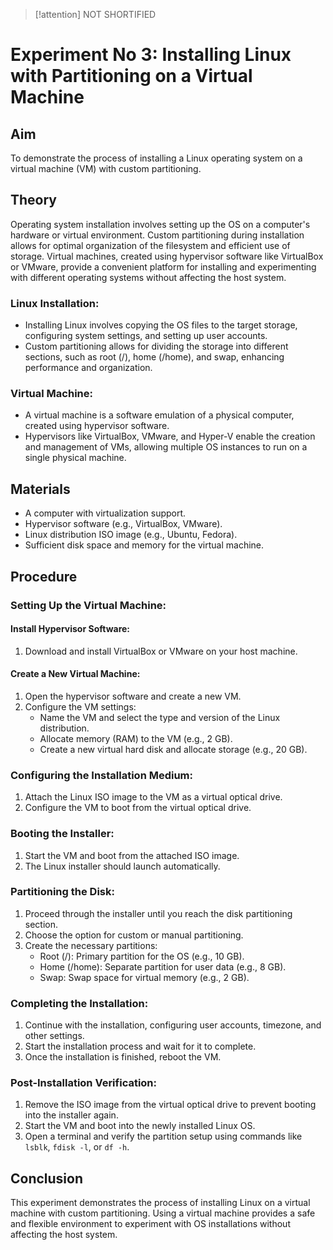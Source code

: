 > [!attention] NOT SHORTIFIED
# Experiment No 3: Installing Linux with Partitioning on a Virtual Machine

## Aim
To demonstrate the process of installing a Linux operating system on a virtual machine (VM) with custom partitioning.

## Theory
Operating system installation involves setting up the OS on a computer's hardware or virtual environment. Custom partitioning during installation allows for optimal organization of the filesystem and efficient use of storage. Virtual machines, created using hypervisor software like VirtualBox or VMware, provide a convenient platform for installing and experimenting with different operating systems without affecting the host system.

### Linux Installation:
- Installing Linux involves copying the OS files to the target storage, configuring system settings, and setting up user accounts.
- Custom partitioning allows for dividing the storage into different sections, such as root (/), home (/home), and swap, enhancing performance and organization.

### Virtual Machine:
- A virtual machine is a software emulation of a physical computer, created using hypervisor software.
- Hypervisors like VirtualBox, VMware, and Hyper-V enable the creation and management of VMs, allowing multiple OS instances to run on a single physical machine.

## Materials
- A computer with virtualization support.
- Hypervisor software (e.g., VirtualBox, VMware).
- Linux distribution ISO image (e.g., Ubuntu, Fedora).
- Sufficient disk space and memory for the virtual machine.

## Procedure

### Setting Up the Virtual Machine:

#### Install Hypervisor Software:
1. Download and install VirtualBox or VMware on your host machine.

#### Create a New Virtual Machine:
1. Open the hypervisor software and create a new VM.
2. Configure the VM settings:
   - Name the VM and select the type and version of the Linux distribution.
   - Allocate memory (RAM) to the VM (e.g., 2 GB).
   - Create a new virtual hard disk and allocate storage (e.g., 20 GB).

### Configuring the Installation Medium:
1. Attach the Linux ISO image to the VM as a virtual optical drive.
2. Configure the VM to boot from the virtual optical drive.

### Booting the Installer:
1. Start the VM and boot from the attached ISO image.
2. The Linux installer should launch automatically.

### Partitioning the Disk:
1. Proceed through the installer until you reach the disk partitioning section.
2. Choose the option for custom or manual partitioning.
3. Create the necessary partitions:
   - Root (/): Primary partition for the OS (e.g., 10 GB).
   - Home (/home): Separate partition for user data (e.g., 8 GB).
   - Swap: Swap space for virtual memory (e.g., 2 GB).

### Completing the Installation:
1. Continue with the installation, configuring user accounts, timezone, and other settings.
2. Start the installation process and wait for it to complete.
3. Once the installation is finished, reboot the VM.

### Post-Installation Verification:
1. Remove the ISO image from the virtual optical drive to prevent booting into the installer again.
2. Start the VM and boot into the newly installed Linux OS.
3. Open a terminal and verify the partition setup using commands like `lsblk`, `fdisk -l`, or `df -h`.

## Conclusion
This experiment demonstrates the process of installing Linux on a virtual machine with custom partitioning. Using a virtual machine provides a safe and flexible environment to experiment with OS installations without affecting the host system.